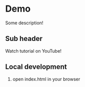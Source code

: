 # Demo
Some description!
## Sub header
Watch tutorial on YouTube!
## Local development
1. open index.html in your browser
